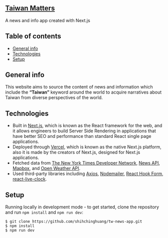 ## [Taiwan Matters](https://taiwan-matters.vercel.app/feed)
A news and info app created with Next.js

## Table of contents
* [General info](#general-info)
* [Technologies](#technologies)
* [Setup](#setup)

## General info
This website aims to source the content of news and information which include the **“Taiwan”** keyword around the world to acquire narratives about Taiwan from diverse perspectives of the world.

## Technologies
* Built in [Next.js](https://nextjs.org/), which is known as the React framework for the web, and it allows engineers to build Server Side Rendering in applications that have better SEO and performance than standard React single page applications.
* Deployed through [Vercel](https://vercel.com/), which is known as the native Next.js platform, also it is made by the creators of Next.js, designed for Next.js applications.
* Fetched data from [The New York Times Developer Network](https://developer.nytimes.com/docs/articlesearch-product/1/overview), [News API](https://newsapi.org/), [Mapbox](https://www.mapbox.com/), and [Open Weather API](https://openweathermap.org/).
* Used third-party libraries including [Axios](https://axios-http.com/docs/intro), [Nodemailer](https://nodemailer.com/about/), [React Hook Form](https://react-hook-form.com/), [react-live-clock](https://www.npmjs.com/package/react-live-clock).

## Setup
Running locally in development mode - to get started, clone the repository and run `npm install` and `npm run dev`:
```
$ git clone https://github.com/shihchinghuang/tw-news-app.git
$ npm install
$ npm run dev
```
